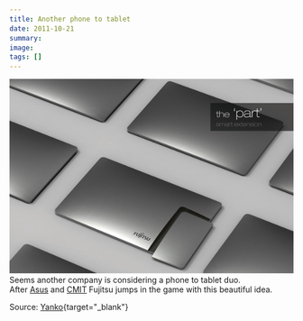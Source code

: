```yaml
---
title: Another phone to tablet
date: 2011-10-21
summary: 
image: 
tags: []
---
```

![](../../img/Pasted%20image%2020241211182736.jpg)
Seems another company is considering a phone to tablet duo. After [Asus](http://gieglas.com/47-asus-padfone-the-smartphone-that-docks-into-a-tablet/ "ASUS PadFone, the smartphone that docks into a tablet") and [CMIT](http://gieglas.com/66-cmits-transphone-also-doubles-as-a-tablet/ "CMIT’s TransPhone also doubles as a tablet") Fujitsu jumps in the game with this beautiful idea.

Source: [Yanko](http://www.yankodesign.com/2011/10/03/why-two/){target="_blank"}